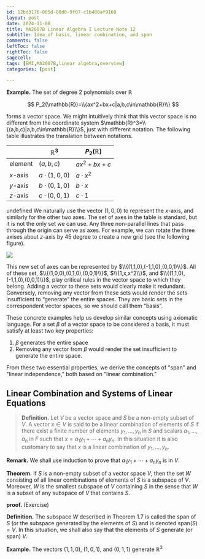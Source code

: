 ```yaml
---
id: 12bd3176-005d-80d0-9f07-c1b480af9168
layout: post
date: 2024-11-08
title: MA2007B Linear Algebra I Lecture Note 12
subtitle: Idea of basis, linear combination, and span
comments: false
leftToc: false
rightToc: false
sagecell: 
tags: [EMI,MA2007B,linear algebra,overview]
categories: [post]

---
```


**Example.** The set of degree $2$ polynomials over $\mathbb{R}$


$$
P_2(\mathbb{R})=\\{ax^2+bx+c|a,b,c\in\mathbb{R}\\}
$$


forms a vector space. We might intuitively think that this vector space is no different from the coordinate system $\mathbb{R}^3=\\{(a,b,c)|a,b,c\in\mathbb{R}\\}$, just with different notation. The following table illustrates the translation between notations.


|          | $\mathbb{R}^3$  | $P_2(\mathbb{R})$ |
| -------- | --------------- | ----------------- |
| element  | $(a,b,c)$       | $ax^2+bx+c$       |
| $x$-axis | $a\cdot(1,0,0)$ | $a\cdot x^2$      |
| $y$-axis | $b\cdot(0,1,0)$ | $b\cdot x$        |
| $z$-axis | $c\cdot(0,0,1)$ | $c\cdot 1$        |

undefined
We naturally use the vector $(1,0,0)$ to represent the $x$-axis, and similarly for the other two axes. The set of axes in the table is standard, but it is not the only set we can use. Any three non-parallel lines that pass through the origin can serve as axes. For example, we can rotate the three axises about $z$-axis by 45 degree to create a new grid (see the following figure).


![](https://junwenwaynepeng.github.io/assets/img/posts/2024-11-08.png)


This new set of axes can be represented by $\\{(1,1,0),(-1,1,0),(0,0,1)\\}$. All of these set, $\\{(1,0,0),(0,1,0),(0,0,1)\\}$, $\\{1,x,x^2\\}$, and $\\{(1,1,0),(-1,1,0),(0,0,1)\\}$, play critical rules in the vector space to which they belong. Adding a vector to these sets would clearly make it redundant.  Conversely, removing any vector from these sets would render the sets insufficient to “generate” the entire spaces. They are basic sets in the correspondent vector spaces, so we should call them “basis”. 


These concrete examples help us develop similar concepts using axiomatic language. For a set $\beta$ of a vector space to be considered a basis, it must satisfy at least two key properties:

1. $\beta$ generates the entire space
2. Removing any vector from $\beta$ would render the set insufficient to generate the entire space.

From these two essential properties, we derive the concepts of "span" and "linear independence," both based on "linear combination."


## Linear Combination and Systems of Linear Equations


> **Definition.** Let $V$ be a vector space and $S$ be a non-empty subset of $V$. A vector $x\in V$ is said to be a linear combination of elements of $S$ if there exist a finite number of elements $y_1,\ldots, y_n$ in $S$ and scalars $a_1,\ldots, a_n$ in $F$ such that $x=a_1y_1+\cdots+a_ny_n$. In this situation it is also customary to say that $x$ is a linear combination of $y_1,\ldots,y_n$.


**Remark.** We shall use induction to prove that $a_1y_1+\cdots+a_ny_n$ is in $V$.


**Theorem.** If $S$ is a non-empty subset of a vector space $V$, then the set $W$ consisting of all linear combinations of elements of $S$ is a subspace of $V$. Moreover, $W$ is the smallest subspace of $V$ containing $S$ in the sense that $W$ is a subset of any subspace of $V$ that contains $S$.


**proof.** (Exercise)


**Definition.** The subspace $W$ described in Theorem 1.7 is called the span of $S$  (or the subspace generated by the elements of $S$) and is denoted $\text{span}(S)=V$. In this situation, we shall also say that the elements of $S$ generate (or span) $V$.


**Example.** The vectors $(1,1,0)$, $(1,0,1)$, and $(0,1,1)$ generate $\mathbb{R}^3$

